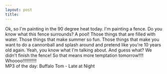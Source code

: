 ```yaml
---
layout: post
title: 
---
```


Ok, so I'm painting in the 90 degree heat today. I'm painting a fence. Do you know what this fence surrounds? A pool! Those things that are filled with water. Those things that make summer so fun. Those things that make you want to do a cannonball and splash around and pretend like you're 10 years old again. Yeah, you know what I'm talking about. And guess what? We didn't finish the fence! So that means more temptation tomorrow!!!! Whoooo!!!!!!!!!!!
<br>
MP3 of the day: Buffalo Tom - Late at Night
